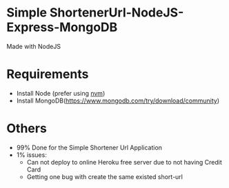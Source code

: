# Simple ShortenerUrl-NodeJS-Express-MongoDB

Made with NodeJS

# Requirements

- Install Node (prefer using [nvm](https://github.com/creationix/nvm))
- Install MongoDB(https://www.mongodb.com/try/download/community)

# Others

- 99% Done for the Simple Shortener Url Application 
- 1% issues:
  - Can not deploy to online Heroku free server due to not having Credit Card
  - Getting one bug with create the same existed short-url
